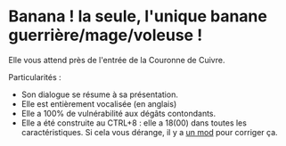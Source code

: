 # Banana ! la seule, l'unique banane guerrière/mage/voleuse !

Elle vous attend près de l'entrée de la Couronne de Cuivre.

Particularités :

- Son dialogue se résume à sa présentation.
- Elle est entièrement vocalisée (en anglais)
- Elle a 100% de vulnérabilité aux dégâts contondants.
- Elle a été construite au CTRL+8 : elle a 18(00) dans toutes les caractéristiques. Si cela vous dérange, il y a <a href=https://github.com/Deratiseur/Mods_Tweaker>un mod</a> pour corriger ça.
